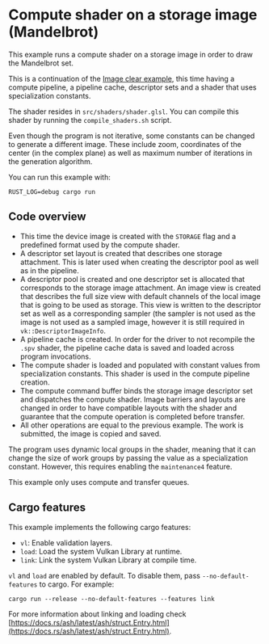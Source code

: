 # Compute shader on a storage image (Mandelbrot)

This example runs a compute shader on a storage image in order to draw the Mandelbrot set.

This is a continuation of the [Image clear example](https://github.com/ZakStar17/ash-by-example/tree/main/compute_image_clear), this time having a compute pipeline, a pipeline cache, descriptor sets and a shader that uses specialization constants.

The shader resides in `src/shaders/shader.glsl`. You can compile this shader by running the `compile_shaders.sh` script.

Even though the program is not iterative, some constants can be changed to generate a different image. These include zoom, coordinates of the center (in the complex plane) as well as maximum number of iterations in the generation algorithm.

You can run this example with:

`RUST_LOG=debug cargo run`

## Code overview

- This time the device image is created with the `STORAGE` flag and a predefined format used by the compute shader.
- A descriptor set layout is created that describes one storage attachment. This is later used when creating the descriptor pool as well as in the pipeline.
- A descriptor pool is created and one descriptor set is allocated that corresponds to the storage image attachment. An image view is created that describes the full size view with default channels of the local image that is going to be used as storage. This view is written to the descriptor set as well as a corresponding sampler (the sampler is not used as the image is not used as a sampled image, however it is still required in `vk::DescriptorImageInfo`.
- A pipeline cache is created. In order for the driver to not recompile the `.spv` shader, the pipeline cache data is saved and loaded across program invocations.
- The compute shader is loaded and populated with constant values from specialization constants. This shader is used in the compute pipeline creation.
- The compute command buffer binds the storage image descriptor set and dispatches the compute shader. Image barriers and layouts are changed in order to have compatible layouts with the shader and guarantee that the compute operation is completed before transfer.
- All other operations are equal to the previous example. The work is submitted, the image is copied and saved.

The program uses dynamic local groups in the shader, meaning that it can change the size of work groups by passing the value as a specialization constant. However, this requires enabling the `maintenance4` feature.

This example only uses compute and transfer queues.

## Cargo features

This example implements the following cargo features:

- `vl`: Enable validation layers.
- `load`: Load the system Vulkan Library at runtime.
- `link`: Link the system Vulkan Library at compile time.

`vl` and `load` are enabled by default. To disable them, pass `--no-default-features` to cargo.
For example:

`cargo run --release --no-default-features --features link`

For more information about linking and loading check
[https://docs.rs/ash/latest/ash/struct.Entry.html](https://docs.rs/ash/latest/ash/struct.Entry.html).
